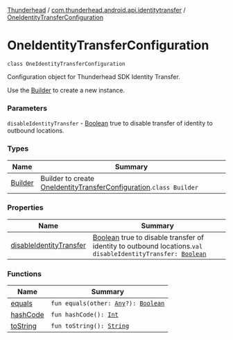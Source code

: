 [Thunderhead](../../index.md) / [com.thunderhead.android.api.identitytransfer](../index.md) / [OneIdentityTransferConfiguration](./index.md)

# OneIdentityTransferConfiguration

`class OneIdentityTransferConfiguration`

Configuration object for Thunderhead SDK Identity Transfer.

Use the [Builder](-builder/index.md) to create a new instance.

### Parameters

`disableIdentityTransfer` - [Boolean](https://kotlinlang.org/api/latest/jvm/stdlib/kotlin/-boolean/index.html) true to disable transfer of identity to outbound locations.

### Types

| Name | Summary |
|---|---|
| [Builder](-builder/index.md) | Builder to create [OneIdentityTransferConfiguration](./index.md).`class Builder` |

### Properties

| Name | Summary |
|---|---|
| [disableIdentityTransfer](disable-identity-transfer.md) | [Boolean](https://kotlinlang.org/api/latest/jvm/stdlib/kotlin/-boolean/index.html) true to disable transfer of identity to outbound locations.`val disableIdentityTransfer: `[`Boolean`](https://kotlinlang.org/api/latest/jvm/stdlib/kotlin/-boolean/index.html) |

### Functions

| Name | Summary |
|---|---|
| [equals](equals.md) | `fun equals(other: `[`Any`](https://kotlinlang.org/api/latest/jvm/stdlib/kotlin/-any/index.html)`?): `[`Boolean`](https://kotlinlang.org/api/latest/jvm/stdlib/kotlin/-boolean/index.html) |
| [hashCode](hash-code.md) | `fun hashCode(): `[`Int`](https://kotlinlang.org/api/latest/jvm/stdlib/kotlin/-int/index.html) |
| [toString](to-string.md) | `fun toString(): `[`String`](https://kotlinlang.org/api/latest/jvm/stdlib/kotlin/-string/index.html) |
